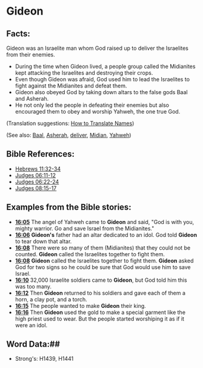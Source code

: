 # Gideon #

## Facts: ##

Gideon was an Israelite man whom God raised up to deliver the Israelites from their enemies.

* During the time when Gideon lived, a people group called the Midianites kept attacking the Israelites and destroying their crops.
* Even though Gideon was afraid, God used him to lead the Israelites to fight against the Midianites and defeat them.
* Gideon also obeyed God by taking down altars to the false gods Baal and Asherah.
* He not only led the people in defeating their enemies but also encouraged them to obey and worship Yahweh, the one true God.

(Translation suggestions: [How to Translate Names](rc://en/ta/man/translate/translate-names))

(See also: [Baal](../other/baal.md), [Asherah](../other/asherim.md), [deliver](../kt/deliverer.md), [Midian](../other/midian.md), [Yahweh](../kt/yahweh.md)) 

## Bible References: ##

* [Hebrews 11:32-34](rc://en/tn/help/heb/11/32)
* [Judges 06:11-12](rc://en/tn/help/jdg/06/11)
* [Judges 06:22-24](rc://en/tn/help/jdg/06/22)
* [Judges 08:15-17](rc://en/tn/help/jdg/08/15)

## Examples from the Bible stories: ##

* __[16:05](rc://en/tn/help/obs/16/05)__ The angel of Yahweh came to __Gideon__  and said, "God is with you, mighty warrior. Go and save Israel from the Midianites."
* __[16:06](rc://en/tn/help/obs/16/06)__ __Gideon's__  father had an altar dedicated to an idol. God told __Gideon__  to tear down that altar.
* __[16:08](rc://en/tn/help/obs/16/08)__ There were so many of them (Midianites) that they could not be counted. __Gideon__  called the Israelites together to fight them.
* __[16:08](rc://en/tn/help/obs/16/08)__ __Gideon__  called the Israelites together to fight them. __Gideon__  asked God for two signs so he could be sure that God would use him to save Israel.
* __[16:10](rc://en/tn/help/obs/16/10)__ 32,000 Israelite soldiers came to __Gideon__, but God told him this was too many.
* __[16:12](rc://en/tn/help/obs/16/12)__ Then __Gideon__  returned to his soldiers and gave each of them a horn, a clay pot, and a torch.
* __[16:15](rc://en/tn/help/obs/16/15)__ The people wanted to make __Gideon__  their king.
* __[16:16](rc://en/tn/help/obs/16/16)__ Then __Gideon__  used the gold to make a special garment like the high priest used to wear. But the people started worshiping it as if it were an idol.

## Word Data:##

* Strong's: H1439, H1441

